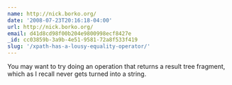 ```yaml
---
name: http://nick.borko.org/
date: '2008-07-23T20:16:18-04:00'
url: http://nick.borko.org/
email: d41d8cd98f00b204e9800998ecf8427e
_id: cc03859b-3a9b-4e51-9581-72a8f533f419
slug: '/xpath-has-a-lousy-equality-operator/'
---
```


You may want to try doing an operation that returns a result tree fragment,
which as I recall never gets turned into a string.
